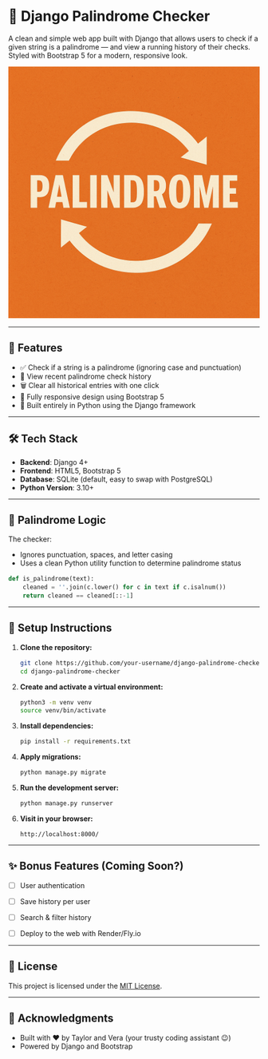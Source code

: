 # 🧠 Django Palindrome Checker

A clean and simple web app built with Django that allows users to check if a given string is a palindrome — and view a running history of their checks. Styled with Bootstrap 5 for a modern, responsive look.

![Palindrome Banner](/assets/palindrome_banner.png)

---

## 🚀 Features

- ✅ Check if a string is a palindrome (ignoring case and punctuation)
- 📝 View recent palindrome check history
- 🗑️ Clear all historical entries with one click
- 🎨 Fully responsive design using Bootstrap 5
- 🧰 Built entirely in Python using the Django framework

---

## 🛠️ Tech Stack

- **Backend**: Django 4+
- **Frontend**: HTML5, Bootstrap 5
- **Database**: SQLite (default, easy to swap with PostgreSQL)
- **Python Version**: 3.10+

---

## 🧪 Palindrome Logic

The checker:
- Ignores punctuation, spaces, and letter casing
- Uses a clean Python utility function to determine palindrome status

```python
def is_palindrome(text):
    cleaned = ''.join(c.lower() for c in text if c.isalnum())
    return cleaned == cleaned[::-1]
```

---

## 🔧 Setup Instructions

1. **Clone the repository:**

   ```bash
   git clone https://github.com/your-username/django-palindrome-checker.git
   cd django-palindrome-checker
   ```

2. **Create and activate a virtual environment:**

   ```bash
   python3 -m venv venv
   source venv/bin/activate
   ```

3. **Install dependencies:**

   ```bash
   pip install -r requirements.txt
   ```

4. **Apply migrations:**

   ```bash
   python manage.py migrate
   ```

5. **Run the development server:**

   ```bash
   python manage.py runserver
   ```

6. **Visit in your browser:**

   ```
   http://localhost:8000/
   ```

---

## ✨ Bonus Features (Coming Soon?)

- [ ] User authentication
- [ ] Save history per user
- [ ] Search & filter history
- [ ] Deploy to the web with Render/Fly.io


---

## 📝 License

This project is licensed under the [MIT License](LICENSE).

---

## 🙌 Acknowledgments

- Built with ❤️ by Taylor and Vera (your trusty coding assistant 😉)
- Powered by Django and Bootstrap
